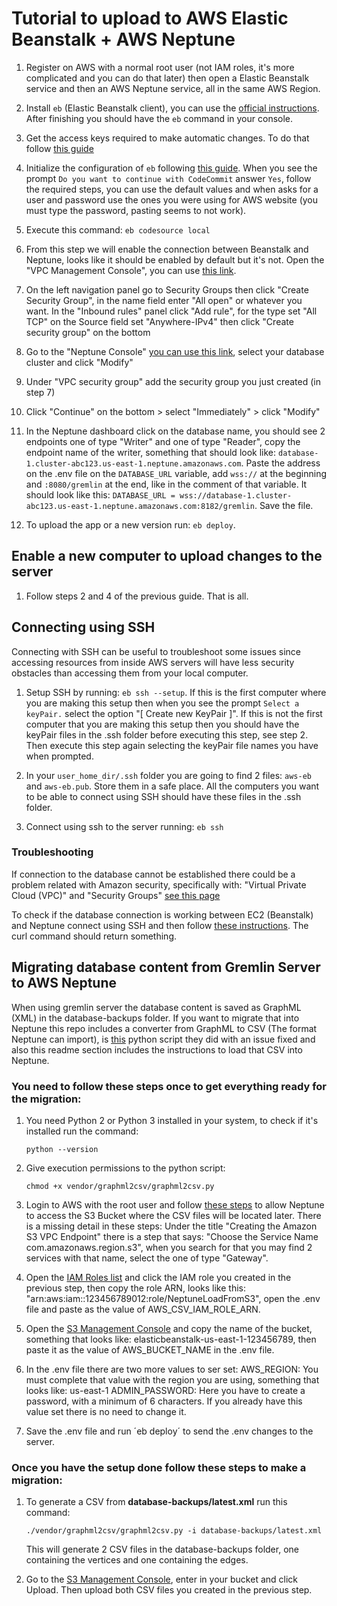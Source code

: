 # Tutorial to upload to AWS Elastic Beanstalk + AWS Neptune

1. Register on AWS with a normal root user (not IAM roles, it's more complicated and you can do that later) then open a Elastic Beanstalk service and then an AWS Neptune service, all in the same AWS Region.

2. Install `eb` (Elastic Beanstalk client), you can use the [official instructions](https://docs.aws.amazon.com/elasticbeanstalk/latest/dg/eb-cli3-install.html). After finishing you should have the `eb` command in your console.

3. Get the access keys required to make automatic changes. To do that follow [this guide](https://docs.aws.amazon.com/general/latest/gr/aws-sec-cred-types.html#access-keys-and-secret-access-keys)

4. Initialize the configuration of `eb` following [this guide](https://docs.aws.amazon.com/elasticbeanstalk/latest/dg/eb-cli3-configuration.html). When you see the prompt `Do you want to continue with CodeCommit` answer `Yes`, follow the required steps, you can use the default values and when asks for a user and password use the ones you were using for AWS website (you must type the password, pasting seems to not work).

5. Execute this command: `eb codesource local`

6. From this step we will enable the connection between Beanstalk and Neptune, looks like it should be enabled by default but it's not. Open the "VPC Management Console", you can use [this link](https://console.aws.amazon.com/vpc/).

7. On the left navigation panel go to Security Groups then click "Create Security Group", in the name field enter "All open" or whatever you want. In the "Inbound rules" panel click "Add rule", for the type set "All TCP" on the Source field set "Anywhere-IPv4" then click "Create security group" on the bottom

8. Go to the "Neptune Console" [you can use this link](https://console.aws.amazon.com/neptune/home), select your database cluster and click "Modify"

9. Under "VPC security group" add the security group you just created (in step 7)

10.   Click "Continue" on the bottom > select "Immediately" > click "Modify"

11.   In the Neptune dashboard click on the database name, you should see 2 endpoints one of type "Writer" and one of type "Reader", copy the endpoint name of the writer, something that should look like: `database-1.cluster-abc123.us-east-1.neptune.amazonaws.com`. Paste the address on the .env file on the `DATABASE_URL` variable, add `wss://` at the beginning and `:8080/gremlin` at the end, like in the comment of that variable.
      It should look like this: `DATABASE_URL = wss://database-1.cluster-abc123.us-east-1.neptune.amazonaws.com:8182/gremlin`. Save the file.

12.   To upload the app or a new version run: `eb deploy`.

## Enable a new computer to upload changes to the server

1. Follow steps 2 and 4 of the previous guide. That is all.

## Connecting using SSH

Connecting with SSH can be useful to troubleshoot some issues since accessing resources from inside AWS servers will have less security obstacles than accessing them from your local computer.

1. Setup SSH by running: `eb ssh --setup`. If this is the first computer where you are making this setup then when you see the prompt `Select a keyPair.` select the option "[ Create new KeyPair ]". If this is not the first computer that you are making this setup then you should have the keyPair files in the .ssh folder before executing this step, see step 2. Then execute this step again selecting the keyPair file names you have when prompted.

2. In your `user_home_dir/.ssh` folder you are going to find 2 files: `aws-eb` and `aws-eb.pub`. Store them in a safe place. All the computers you want to be able to connect using SSH should have these files in the .ssh folder.

3. Connect using ssh to the server running: `eb ssh`

### Troubleshooting

If connection to the database cannot be established there could be a problem related with Amazon security, specifically with: "Virtual Private Cloud (VPC)" and "Security Groups" [see this page](https://docs.aws.amazon.com/neptune/latest/userguide/security-vpc-setup.html)

To check if the database connection is working between EC2 (Beanstalk) and Neptune connect using SSH and then follow [these instructions](https://docs.amazonaws.cn/en_us/neptune/latest/userguide/access-graph-gremlin-rest.html). The curl command should return something.

## Migrating database content from Gremlin Server to AWS Neptune

When using gremlin server the database content is saved as GraphML (XML) in the database-backups folder. If you want to migrate that into Neptune this repo includes a converter from GraphML to CSV (The format Neptune can import), is [this](https://github.com/awslabs/amazon-neptune-tools/tree/master/graphml2csv) python script they did with an issue fixed and also this readme section includes the instructions to load that CSV into Neptune.

### You need to follow these steps once to get everything ready for the migration:

1. You need Python 2 or Python 3 installed in your system, to check if it's installed run the command:

   `python --version`

2. Give execution permissions to the python script:

   `chmod +x vendor/graphml2csv/graphml2csv.py`

3. Login to AWS with the root user and follow [these steps](https://docs.aws.amazon.com/neptune/latest/userguide/bulk-load-tutorial-IAM.html) to allow Neptune to access the S3 Bucket where the CSV files will be located later.
   There is a missing detail in these steps: Under the title "Creating the Amazon S3 VPC Endpoint" there is a step that says: "Choose the Service Name com.amazonaws.region.s3", when you search for that you may find 2 services with that name, select the one of type "Gateway".

4. Open the [IAM Roles list](https://console.aws.amazon.com/iamv2/home#/roles) and click the IAM role you created in the previous step, then copy the role ARN, looks like this: "arn:aws:iam::123456789012:role/NeptuneLoadFromS3", open the .env file and paste as the value of AWS_CSV_IAM_ROLE_ARN.

5. Open the [S3 Management Console](https://s3.console.aws.amazon.com/s3/home) and copy the name of the bucket, something that looks like: elasticbeanstalk-us-east-1-123456789, then paste it as the value of AWS_BUCKET_NAME in the .env file.

6. In the .env file there are two more values to ser set:
   AWS_REGION: You must complete that value with the region you are using, something that looks like: us-east-1
   ADMIN_PASSWORD: Here you have to create a password, with a minimum of 6 characters. If you already have this value set there is no need to change it.

7. Save the .env file and run ´eb deploy´ to send the .env changes to the server.

### Once you have the setup done follow these steps to make a migration:

1. To generate a CSV from **database-backups/latest.xml** run this command:

   `./vendor/graphml2csv/graphml2csv.py -i database-backups/latest.xml`

   This will generate 2 CSV files in the database-backups folder, one containing the vertices and one containing the edges.

2. Go to the [S3 Management Console](https://s3.console.aws.amazon.com/s3/home), enter in your bucket and click Upload. Then upload both CSV files you created in the previous step.
